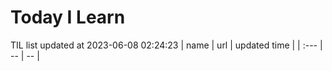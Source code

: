 # Today I Learn 
TIL list updated at 2023-06-08 02:24:23
| name | url | updated time |
| :--- | -- | -- |
